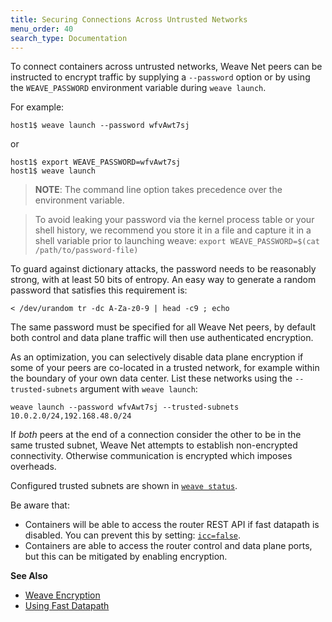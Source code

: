 ```yaml
---
title: Securing Connections Across Untrusted Networks
menu_order: 40
search_type: Documentation
---
```



To connect containers across untrusted networks, Weave Net peers can be instructed to encrypt traffic by supplying a `--password` option or by using the `WEAVE_PASSWORD` environment variable during `weave launch`. 

For example:

    host1$ weave launch --password wfvAwt7sj

or

    host1$ export WEAVE_PASSWORD=wfvAwt7sj
    host1$ weave launch

>**NOTE**: The command line option takes precedence over the environment variable.

> To avoid leaking your password via the kernel process table or your
> shell history, we recommend you store it in a file and capture it
> in a shell variable prior to launching weave: `export
> WEAVE_PASSWORD=$(cat /path/to/password-file)`

To guard against dictionary attacks, the password needs to be reasonably strong,
with at least 50 bits of entropy. An easy way to generate a random password that
satisfies this requirement is:

    < /dev/urandom tr -dc A-Za-z0-9 | head -c9 ; echo

The same password must be specified for all Weave Net peers, by default both control and data plane traffic will then use authenticated encryption. 

As an optimization, you can selectively disable data plane encryption
if some of your peers are co-located in a trusted network, for example
within the boundary of your own data center. List these networks using
the `--trusted-subnets` argument with `weave launch`:

    weave launch --password wfvAwt7sj --trusted-subnets 10.0.2.0/24,192.168.48.0/24

If *both* peers at the end of a connection consider the other to be in
the same trusted subnet, Weave Net attempts to establish non-encrypted
connectivity. Otherwise communication is encrypted which imposes overheads.

Configured trusted subnets are shown in [`weave status`](/site/troubleshooting.md#weave-status).

Be aware that:

 * Containers will be able to access the router REST API if fast datapath is disabled. You can prevent this by setting:
 [`icc=false`](https://docs.docker.com/engine/userguide/networking/default_network/container-communication/#communication-between-containers).
 * Containers are able to access the router control and data plane
  ports, but this can be mitigated by enabling encryption.

**See Also**

 * [Weave Encryption](/site/concepts/encryption.md)
 * [Using Fast Datapath](/site/tasks/manage/fastdp.md)
